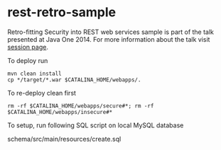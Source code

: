 # rest-retro-sample
Retro-fitting Security into REST web services sample is part of the talk presented at Java One 2014.
For more information about the talk visit [session page](https://oracleus.activeevents.com/2014/connect/sessionDetail.ww?SESSION_ID=1765&amp;tclass=popup).

To deploy run 

    mvn clean install
    cp */target/*.war $CATALINA_HOME/webapps/.

To re-deploy clean first

    rm -rf $CATALINA_HOME/webapps/secure#*; rm -rf $CATALINA_HOME/webapps/insecure#*

To setup, run following SQL script on local MySQL database

   schema/src/main/resources/create.sql

